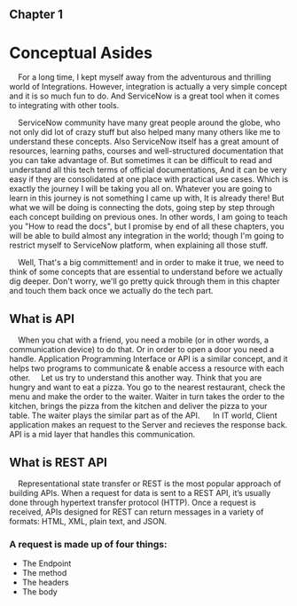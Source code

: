 ## Chapter 1

# Conceptual Asides

&nbsp;&nbsp;&nbsp;&nbsp;For a long time, I kept myself away from the adventurous and thrilling world of Integrations. However, integration is actually a very simple concept and it is so much fun to do. And ServiceNow is a great tool when it comes to integrating with other tools.

&nbsp;&nbsp;&nbsp;&nbsp;ServiceNow community have many great people around the globe, who not only did lot of crazy stuff but also helped many many others like me to understand these concepts. Also ServiceNow itself has a great amount of resources, learning paths, courses and well-structured documentation that you can take advantage of. But sometimes it can be difficult to read and understand all this tech terms of official documentations, And it can be very easy if they are consolidated at one place with practical use cases. Which is exactly the journey I will be taking you all on. Whatever you are going to learn in this journey is not something I came up with, It is already there! But what we will be doing is connecting the dots, going step by step through each concept building on previous ones. In other words, I am going to teach you "How to read the docs", but I promise by end of all these chapters, you will be able to build almost any integration in the world; though I'm going to restrict myself to ServiceNow platform, when explaining all those stuff.

&nbsp;&nbsp;&nbsp;&nbsp;Well, That's a big committement! and in order to make it true, we need to think of some concepts that are essential to understand before we actually dig deeper. Don't worry, we'll go pretty quick through them in this chapter and touch them back once we actually do the tech part.

## What is API

&nbsp;&nbsp;&nbsp;&nbsp;When you chat with a friend, you need a mobile (or in other words, a communication device) to do that. Or in order to open a door you need a handle. Application Programming Interface or API is a similar concept, and it helps two programs to communicate & enable access a resource with each other.
&nbsp;&nbsp;&nbsp;&nbsp;Let us try to understand this another way. Think that you are hungry and want to eat a pizza. You go to the nearest restaurant, check the menu and make the order to the waiter. Waiter in turn takes the order to the kitchen, brings the pizza from the kitchen and deliver the pizza to your table. The waiter plays the similar part as of the API.
&nbsp;&nbsp;&nbsp;&nbsp; In IT world, Client application makes an request to the Server and recieves the response back. API is a mid layer that handles this communication.

## What is REST API

&nbsp;&nbsp;&nbsp;&nbsp;Representational state transfer or REST is the most popular approach of building APIs. When a request for data is sent to a REST API, it’s usually done through hypertext transfer protocol (HTTP). Once a request is received, APIs designed for REST can return messages in a variety of formats: HTML, XML, plain text, and JSON.

### A request is made up of four things:

- The Endpoint
- The method
- The headers
- The body

##

&nbsp;&nbsp;&nbsp;&nbsp;

##

&nbsp;&nbsp;&nbsp;&nbsp;

##

&nbsp;&nbsp;&nbsp;&nbsp;

##

&nbsp;&nbsp;&nbsp;&nbsp;

##

&nbsp;&nbsp;&nbsp;&nbsp;

